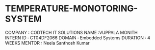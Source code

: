 # TEMPERATURE-MONOTORING-SYSTEM
COMPANY : CODTECH IT SOLUTIONS NAME :VUPPALA           MONITH   
INTERN ID : CT04DF2066 DOMAIN : Embedded Systems DURATION : 4 WEEKS MENTOR : Neela Santhosh Kumar

